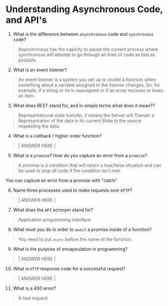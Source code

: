 # Understanding Asynchronous Code, and API's
01. What is the difference between `asynchronous` code and `synchronous` code?

  > Asynchronous has the capicity to pause the current process where synchronous will attempt to go through all lines of code as fast as possible.

02. What is an event listener?

  > An event listener is a system you set up to invoke a function when something about a variable assigned to the listener changes. So, for example, if a string or int is reassigned or if an array recieves or loses an item.

03. What does *REST* stand for, and in simple terms what does it mean??

  > Representational state transfer, it means the Server will Transer a Representation of the data in its current State to the source requesting the data.

04. What is a callback / higher order function?

  > | ANSWER HERE |

05. What is a `promise`? How do you capture an error from a `promise`?

  > A promise is a condition that will return a true/false situation and can be used to stop all code if the condition isn't met. 
  
  You can capture an error from a promise with "catch"

06. Name three processes used to make requests over `HTTP`?

  > | ANSWER HERE |

07. What does the `API` acronym stand for?

  > Application programming interface

08. What must you do in order to `await` a promise inside of a function?

  > You need to put `async` before the name of the function.

09. What is the purpose of encapsulation in programming?

  > | ANSWER HERE |

10. What is `HTTP` response code for a successful request?

  > | ANSWER HERE |

11. What is a 400 error?

  > A bad request
